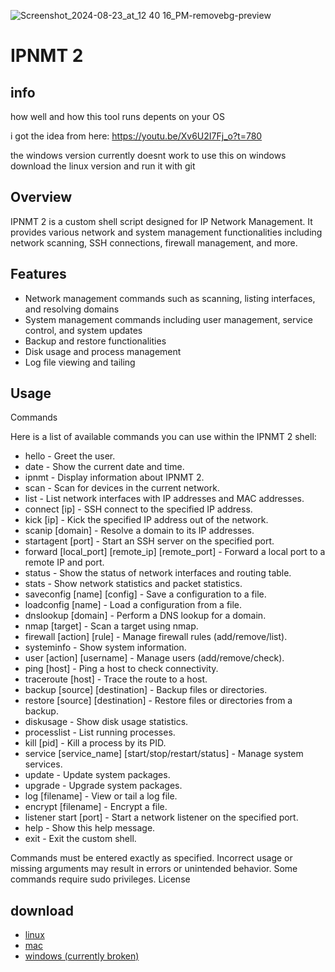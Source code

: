 



![Screenshot_2024-08-23_at_12 40 16_PM-removebg-preview](https://github.com/user-attachments/assets/66fb0b53-4b22-433d-b618-db734aed75d3)






# IPNMT 2

## info

how well and how this tool runs depents on your OS

i got the idea from here: https://youtu.be/Xv6U2I7Fj_o?t=780

the windows version currently doesnt work to use this on windows download the linux version and run it with git

## Overview

IPNMT 2 is a custom shell script designed for IP Network Management. It provides various network and system management functionalities including network scanning, SSH connections, firewall management, and more.

## Features


- Network management commands such as scanning, listing interfaces, and resolving domains
- System management commands including user management, service control, and system updates
- Backup and restore functionalities
- Disk usage and process management
- Log file viewing and tailing

## Usage



Commands

Here is a list of available commands you can use within the IPNMT 2 shell:

- hello - Greet the user.
- date - Show the current date and time.
- ipnmt - Display information about IPNMT 2.
- scan - Scan for devices in the current network.
- list - List network interfaces with IP addresses and MAC addresses.
- connect [ip] - SSH connect to the specified IP address.
- kick [ip] - Kick the specified IP address out of the network.
- scanip [domain] - Resolve a domain to its IP addresses.
- startagent [port] - Start an SSH server on the specified port.
- forward [local_port] [remote_ip] [remote_port] - Forward a local port to a remote IP and port.
- status - Show the status of network interfaces and routing table.
- stats - Show network statistics and packet statistics.
- saveconfig [name] [config] - Save a configuration to a file.
- loadconfig [name] - Load a configuration from a file.
- dnslookup [domain] - Perform a DNS lookup for a domain.
- nmap [target] - Scan a target using nmap.
- firewall [action] [rule] - Manage firewall rules (add/remove/list).
- systeminfo - Show system information.
- user [action] [username] - Manage users (add/remove/check).
- ping [host] - Ping a host to check connectivity.
- traceroute [host] - Trace the route to a host.
- backup [source] [destination] - Backup files or directories.
- restore [source] [destination] - Restore files or directories from a backup.
- diskusage - Show disk usage statistics.
- processlist - List running processes.
- kill [pid] - Kill a process by its PID.
- service [service_name] [start/stop/restart/status] - Manage system services.
- update - Update system packages.
- upgrade - Upgrade system packages.
- log [filename] - View or tail a log file.
- encrypt [filename] - Encrypt a file.
- listener start [port] - Start a network listener on the specified port.
- help - Show this help message.
- exit - Exit the custom shell.


Commands must be entered exactly as specified. Incorrect usage or missing arguments may result in errors or unintended behavior.
Some commands require sudo privileges.
License

## download
- [linux](https://raw.githubusercontent.com/ff6f8d68/IPNMT-2/main/IPNMT2.1_linux.sh)
- [mac](https://raw.githubusercontent.com/ff6f8d68/IPNMT-2/main/IPNMT2.1_mac.sh)
- [windows (currently broken)](https://raw.githubusercontent.com/ff6f8d68/IPNMT-2/main/IPNMT2.1_windows.bat)
